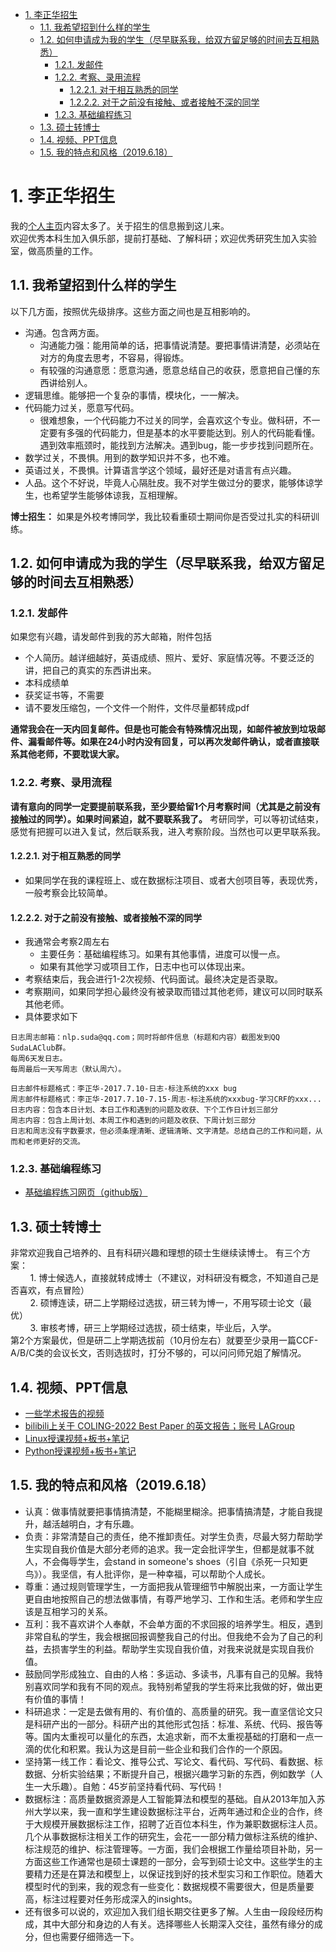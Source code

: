 - [1. 李正华招生](#1-李正华招生)
  - [1.1. 我希望招到什么样的学生](#11-我希望招到什么样的学生)
  - [1.2. 如何申请成为我的学生（尽早联系我，给双方留足够的时间去互相熟悉）](#12-如何申请成为我的学生尽早联系我给双方留足够的时间去互相熟悉)
    - [1.2.1. 发邮件](#121-发邮件)
    - [1.2.2. 考察、录用流程](#122-考察录用流程)
      - [1.2.2.1. 对于相互熟悉的同学](#1221-对于相互熟悉的同学)
      - [1.2.2.2. 对于之前没有接触、或者接触不深的同学](#1222-对于之前没有接触或者接触不深的同学)
    - [1.2.3. 基础编程练习](#123-基础编程练习)
  - [1.3. 硕士转博士](#13-硕士转博士)
  - [1.4. 视频、PPT信息](#14-视频ppt信息)
  - [1.5. 我的特点和风格（2019.6.18）](#15-我的特点和风格2019618)

# 1. 李正华招生
我的[个人主页](http://hlt.suda.edu.cn/~zhli/)内容太多了。关于招生的信息搬到这儿来。  
欢迎优秀本科生加入俱乐部，提前打基础、了解科研；欢迎优秀研究生加入实验室，做高质量的工作。

## 1.1. 我希望招到什么样的学生
以下几方面，按照优先级排序。这些方面之间也是互相影响的。  
* 沟通。包含两方面。
  * 沟通能力强：能用简单的话，把事情说清楚。要把事情讲清楚，必须站在对方的角度去思考，不容易，得锻炼。
  * 有较强的沟通意愿：愿意沟通，愿意总结自己的收获，愿意把自己懂的东西讲给别人。
* 逻辑思维。能够把一个复杂的事情，模块化，一一解决。
* 代码能力过关，愿意写代码。
  * 很难想象，一个代码能力不过关的同学，会喜欢这个专业。做科研，不一定要有多强的代码能力，但是基本的水平要能达到。别人的代码能看懂。遇到效率瓶颈时，能找到方法解决。遇到bug，能一步步找到问题所在。
* 数学过关，不畏惧。用到的数学知识并不多，也不难。
* 英语过关，不畏惧。计算语言学这个领域，最好还是对语言有点兴趣。
* 人品。这个不好说，毕竟人心隔肚皮。我不对学生做过分的要求，能够体谅学生，也希望学生能够体谅我，互相理解。

**博士招生：** 如果是外校考博同学，我比较看重硕士期间你是否受过扎实的科研训练。
## 1.2. 如何申请成为我的学生（尽早联系我，给双方留足够的时间去互相熟悉）
### 1.2.1. 发邮件
如果您有兴趣，请发邮件到我的苏大邮箱，附件包括
* 个人简历。越详细越好，英语成绩、照片、爱好、家庭情况等。不要泛泛的讲，把自己的真实的东西讲出来。
* 本科成绩单
* 获奖证书等，不需要
* 请不要发压缩包，一个文件一个附件，文件尽量都转成pdf  


**通常我会在一天内回复邮件。但是也可能会有特殊情况出现，如邮件被放到垃圾邮件、漏看邮件等。如果在24小时内没有回复，可以再次发邮件确认，或者直接联系其他老师，不要耽误大家。**

### 1.2.2. 考察、录用流程
**请有意向的同学一定要提前联系我，至少要给留1个月考察时间（尤其是之前没有接触过的同学）。如果时间紧迫，就不要联系我了。** 考研同学，可以等初试结束，感觉有把握可以进入复试，然后联系我，进入考察阶段。当然也可以更早联系我。
#### 1.2.2.1. 对于相互熟悉的同学
* 如果同学在我的课程班上、或在数据标注项目、或者大创项目等，表现优秀，一般考察会比较简单。
#### 1.2.2.2. 对于之前没有接触、或者接触不深的同学
* 我通常会考察2周左右
  * 主要任务：基础编程练习。如果有其他事情，进度可以慢一点。
  * 如果有其他学习或项目工作，日志中也可以体现出来。
* 考察结束后，我会进行1-2次视频、代码面试。最终决定是否录取。
* 考察期间，如果同学担心最终没有被录取而错过其他老师，建议可以同时联系其他老师。
* 具体要求如下
```
日志周志邮箱：nlp.suda@qq.com；同时将邮件信息（标题和内容）截图发到QQ SudaLAClub群。
每周6天发日志。
每周最后一天写周志（默认周六）。

日志邮件标题格式：李正华-2017.7.10-日志-标注系统的xxx bug
周志邮件标题格式：李正华-2017.7.10-7.15-周志-标注系统的xxxbug-学习CRF的xxx...
日志内容：包含本日计划、本日工作和遇到的问题及收获、下个工作日计划三部分
周志内容：包含上周计划、本周工作和遇到的问题及收获、下周计划三部分
日志和周志没有字数要求，但必须条理清晰、逻辑清晰、文字清楚。总结自己的工作和问题，从而和老师更好的交流。 
```
### 1.2.3. 基础编程练习
* [基础编程练习网页（github版）](https://github.com/SUDA-LA/recruiting/tree/main/New-stu-training)
## 1.3. 硕士转博士
非常欢迎我自己培养的、且有科研兴趣和理想的硕士生继续读博士。 有三个方案：  
&nbsp;&nbsp;&nbsp;&nbsp;&nbsp;&nbsp;&nbsp;&nbsp;1. 博士候选人，直接就转成博士（不建议，对科研没有概念，不知道自己是否喜欢，有点冒险）  
&nbsp;&nbsp;&nbsp;&nbsp;&nbsp;&nbsp;&nbsp;&nbsp;2. 硕博连读，研二上学期经过选拔，研三转为博一，不用写硕士论文（最优）  
&nbsp;&nbsp;&nbsp;&nbsp;&nbsp;&nbsp;&nbsp;&nbsp;3. 审核考博，研三上学期经过选拔，硕士结束，毕业后，入学。  
第2个方案最优，但是研二上学期选拔前（10月份左右）就要至少录用一篇CCF-A/B/C类的会议长文，否则选拔时，打分不够的，可以问问师兄姐了解情况。
## 1.4. 视频、PPT信息
* [一些学术报告的视频](http://hlt.suda.edu.cn/index.php/LA-paper-report-talk-etc)
* [bilibili上关于 COLING-2022 Best Paper 的英文报告；账号 LAGroup](https://www.bilibili.com/video/BV1Yd4y1F7ML/?share_source=copy_web&vd_source=b30ad59afb2ede99c040916a8d086aa8)
* [Linux授课视频+板书+笔记](http://hlt.suda.edu.cn/index.php/Linux-video-notes)
* [Python授课视频+板书+笔记](http://hlt.suda.edu.cn/index.php/Python-2020-fall)
<!-- * 2019年9月28日句法标注培训（LA组介绍）：[mp4视频](http://hlt.suda.edu.cn/~zhli/2019-9-train/LAGroup.mp4)、[pdf](https://github.com/SUDA-LA/recruiting/blob/main/Zhenghua-recruiting/zhenghua-2019-9-28-LAGroup.pdf)
* 2018年6月6日宣讲：[pdf](https://github.com/SUDA-LA/recruiting/blob/main/Zhenghua-recruiting/zhenghua-LAGroup-intro.pdf)
* 2017年9月宣讲：[视频](https://pan.baidu.com/s/1eSD2u2I) -->
## 1.5. 我的特点和风格（2019.6.18）
* 认真：做事情就要把事情搞清楚，不能糊里糊涂。把事情搞清楚，才能自我提升，越活越明白，才有乐趣。
* 负责：非常清楚自己的责任，绝不推卸责任。对学生负责，尽最大努力帮助学生实现自我价值是大部分老师的追求。我一定会批评学生，但都是就事不就人，不会侮辱学生，会stand in someone's shoes（引自《杀死一只知更鸟》）。我坚信，有人批评你，是一种幸福，可以帮助个人成长。
* 尊重：通过规则管理学生，一方面把我从管理细节中解脱出来，一方面让学生更自由地按照自己的想法做事情，有尊严地学习、工作和生活。老师和学生应该是互相学习的关系。
* 互利：我不喜欢讲个人奉献，不会单方面的不求回报的培养学生。相反，遇到非常自私的学生，我会根据回报调整我自己的付出。但我绝不会为了自己的利益，去损害学生的利益。帮助学生实现自我价值，对我来说就是实现自我价值。
* 鼓励同学形成独立、自由的人格：多运动、多读书，凡事有自己的见解。我特别喜欢同学和我有不同的观点。我特别希望我的学生将来比我做的好，做出更有价值的事情！
* 科研追求：一定是去做有用的、有价值的、高质量的研究。我一直坚信论文只是科研产出的一部分。科研产出的其他形式包括：标准、系统、代码、报告等等。国内太重视可以量化的东西，太追求新，而不太重视基础的打磨和一点一滴的优化和积累。我认为这是目前一些企业和我们合作的一个原因。
* 坚持第一线工作：看论文、推导公式、写论文、看代码、写代码、看数据、标数据、分析实验结果；不断提升自己，根据兴趣学习新的东西，例如数学（人生一大乐趣）。自勉：45岁前坚持看代码、写代码！
* 数据标注：高质量数据资源是人工智能算法和模型的基础。自从2013年加入苏州大学以来，我一直和学生建设数据标注平台，近两年通过和企业的合作，终于大规模开展数据标注工作，招聘了近百位本科生，作为兼职数据标注人员。几个从事数据标注相关工作的研究生，会花一一部分精力做标注系统的维护、标注规范的维护、标注管理等。一方面，我们会根据工作量给项目补助，另一方面这些工作通常也是硕士课题的一部分，会写到硕士论文中。这些学生的主要精力还是在算法和模型上，以保证找到好的技术型实习和工作职位。随着大模型时代的到来，我的观念有一些变化：数据规模不需要很大，但是质量要高，标注过程要对任务形成深入的insights。
* 还有很多可以说的，欢迎加入我们组长期交往更多了解。人生由一段段经历构成，其中大部分和身边的人有关。选择哪些人长期深入交往，虽然有缘分的成分，但也需要仔细筛选一下。